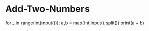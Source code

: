 # Add-Two-Numbers
for _ in range(int(input())):
    a,b = map(int,input().split())
    print(a + b)        
